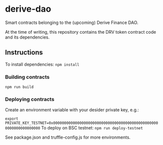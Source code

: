 # derive-dao
Smart contracts belonging to the (upcoming) Derive Finance DAO.

At the time of writing, this repository contains the DRV token contract code and its dependencies.

## Instructions
To install dependencies: ```npm install```

### Building contracts
```npm run build```

### Deploying contracts

Create an environment variable with your desider private key, e.g.:

```export PRIVATE_KEY_TESTNET=0x0000000000000000000000000000000000000000000000000000000000000000``` 
To deploy on BSC testnet: ```npm run deploy-testnet```

See package.json and truffle-config.js for more environments.